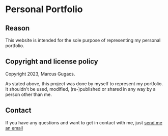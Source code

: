 # Personal Portfolio

## Reason

This website is intended for the sole purpose of representing my personal portfolio.

## Copyright and license policy

Copyright 2023, Marcus Gugacs.

As stated above, this project was done by myself to represent my portfolio. It shouldn't be used, modified, (re-)published or shared in any way by a person other than me.

## Contact

If you have any questions and want to get in contact with me, just [send me an email](mailto:iimpaq@proton.me)

